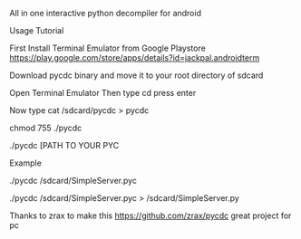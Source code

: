 All in one interactive python decompiler for android

Usage Tutorial

First Install Terminal Emulator from Google Playstore
https://play.google.com/store/apps/details?id=jackpal.androidterm

Download pycdc binary and move it to your root directory of sdcard

Open Terminal Emulator Then type cd press enter

Now type cat /sdcard/pycdc > pycdc

chmod 755 ./pycdc

./pycdc [PATH TO YOUR PYC 

Example 


./pycdc /sdcard/SimpleServer.pyc



./pycdc /sdcard/SimpleServer.pyc > /sdcard/SimpleServer.py


Thanks to zrax to make this https://github.com/zrax/pycdc great project for pc
